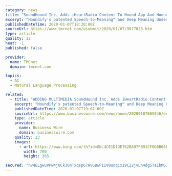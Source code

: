 ```yaml
---
category: news
title: "SoundHound Inc. Adds iHeartRadio Content To Hound App And Houndify Voice AI Platform"
excerpt: "Houndify's patented Speech-to-Meaning™ and Deep Meaning Understanding™ technologies deliver unprecedented speed and accuracy in voice recognition and responses, and an ability to understand context, such as the user's location or previous queries, to support natural interactions. Another key advantage of Houndify is its architecture for ..."
publishedDateTime: 2020-01-07T18:20:00Z
sourceUrl: https://www.tmcnet.com/usubmit/2020/01/07/9077823.htm
type: article
quality: 12
heat: -1
published: false

provider:
  name: TMCnet
  domain: tmcnet.com

topics:
  - AI
  - Natural Language Processing

related:
  - title: "ADDING MULTIMEDIA SoundHound Inc. Adds iHeartRadio Content To Hound App And Houndify Voice AI Platform"
    excerpt: "Houndify’s patented Speech-to-Meaning™ and Deep Meaning Understanding™ technologies deliver unprecedented speed and accuracy in voice recognition and responses, and an ability to understand context, such as the user's location or previous queries, to support natural interactions. Another key advantage of Houndify is its architecture for ..."
    publishedDateTime: 2020-01-07T19:07:00Z
    sourceUrl: https://www.businesswire.com/news/home/20200107005946/en/
    type: article
    provider:
      name: Business Wire
      domain: businesswire.com
    quality: 23
    images:
      - url: https://www.bing.com/th?id=ON.4CE1D1DE762BA97F091CF0D8B66E7B8A
        width: 700
        height: 365

secured: "nv4ELgwuVPw4jUCkJOnTxqsp67AvG8wPIIV0unqCx19CI2jvLn4dg5Ta1bMGJDKRdW5o3hPuQodAvrcFfxc+x2nPSKUVer91p4jfvA9ie6SisqX6htq8CMJ9JCBnO0SAKbTXCbiU7aVNhdhqcNovuslNYXIKADJJPO0P9zWnxpLyqZCwEDDTMmEtsOpIqGnkg0k0l56W7wtfQhMTHccnM/jbbsYbT0MWK6veaup2xPPiVqkSF/sETQ+MXWtK0dm9kz3dzWLxcm3nzQlhwod3OA==;lEcSPRiGn+m08j8U5ig+QA=="
---
```


